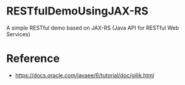# RESTfulDemoUsingJAX-RS
A simple RESTful demo based on JAX-RS (Java API for RESTful Web Services)


# Reference
 - https://docs.oracle.com/javaee/6/tutorial/doc/gilik.html
